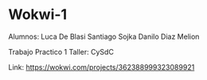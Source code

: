 # Wokwi-1
Alumnos: Luca De Blasi
Santiago Sojka
Danilo Diaz Melion

Trabajo Practico 1
Taller: CySdC

Link: https://wokwi.com/projects/362388999323089921
